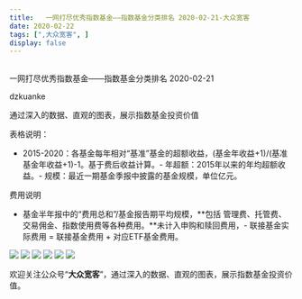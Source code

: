 ```yaml
---
title:   一网打尽优秀指数基金——指数基金分类排名 2020-02-21-大众宽客
date: 2020-02-22
tags: [",大众宽客", ]
display: false
---
```



## 



一网打尽优秀指数基金——指数基金分类排名 2020-02-21




dzkuanke




通过深入的数据、直观的图表，展示指数基金投资价值




表格说明：
- 2015-2020：各基金每年相对“基准”基金的超额收益，(基金年收益+1)/(基准基金年收益+1)-1。基于费后收益计算。- 年超额：2015年以来的年均超额收益。- 规模：最近一期基金季报中披露的基金规模，单位亿元。


费用说明
- 基金半年报中的“费用总和”/基金报告期平均规模，**包括 管理费、托管费、交易佣金、指数使用费等各种费用。**未计入申购和赎回费用，- 联接基金实际费用 = 联接基金费用 + 对应ETF基金费用。


<img class="rich_pages js_insertlocalimg" data-ratio="1.4539325842696629" data-s="300,640" src="https://mmbiz.qpic.cn/mmbiz_png/PKw3FQPmhIhdNicBxIMoQnuVbiaDJOUwgNDpCnKwSJ9t28QyBjZgpVghufGqiaLK2cPMd7I8IgtLIAwnCB91EiapsA/640?wx_fmt=png" data-type="png" data-w="890" style="">

<img class="rich_pages js_insertlocalimg" data-ratio="0.871331828442438" data-s="300,640" src="https://mmbiz.qpic.cn/mmbiz_png/PKw3FQPmhIhdNicBxIMoQnuVbiaDJOUwgNwm2uxiclQ0icwSUg3ZNBmN7HhWeQQyo8VYiav5DOKVGXsL6WnCHtYLWSg/640?wx_fmt=png" data-type="png" data-w="886" style="">

<img class="rich_pages js_insertlocalimg" data-ratio="1.0632054176072234" data-s="300,640" src="https://mmbiz.qpic.cn/mmbiz_png/PKw3FQPmhIhdNicBxIMoQnuVbiaDJOUwgNZuDVcDC3C4elLRcyBHZQ0phcMFGqKZpqahdkWVBicb5SdJRGddOWhfw/640?wx_fmt=png" data-type="png" data-w="886" style="">

<img class="rich_pages js_insertlocalimg" data-ratio="1.309255079006772" data-s="300,640" src="https://mmbiz.qpic.cn/mmbiz_png/PKw3FQPmhIhdNicBxIMoQnuVbiaDJOUwgNK4CTR2Vp8FuMDXZVfoTqDxNBnoz9Rgu2laqDoFZajUkvjCqI80SUyA/640?wx_fmt=png" data-type="png" data-w="886" style="">

<img class="rich_pages js_insertlocalimg" data-ratio="1.2280701754385965" data-s="300,640" src="https://mmbiz.qpic.cn/mmbiz_png/PKw3FQPmhIhdNicBxIMoQnuVbiaDJOUwgN2rKA0Q3m5W4Tc73oyqgHOXtQ7OgsJIuKQIds1RAlT4MteCngeL4LMA/640?wx_fmt=png" data-type="png" data-w="912" style="">

<img class="rich_pages js_insertlocalimg" data-ratio="0.9599109131403119" data-s="300,640" src="https://mmbiz.qpic.cn/mmbiz_png/PKw3FQPmhIhdNicBxIMoQnuVbiaDJOUwgNNguDZYKtEiaHwzWcN6wwvfrxAibC9V4cOfCM5DGib3Aib8fbn2PUvMQq6g/640?wx_fmt=png" data-type="png" data-w="898" style="">



欢迎关注公众号“**大众宽客**”，通过深入的数据、直观的图表，展示指数基金投资价值。